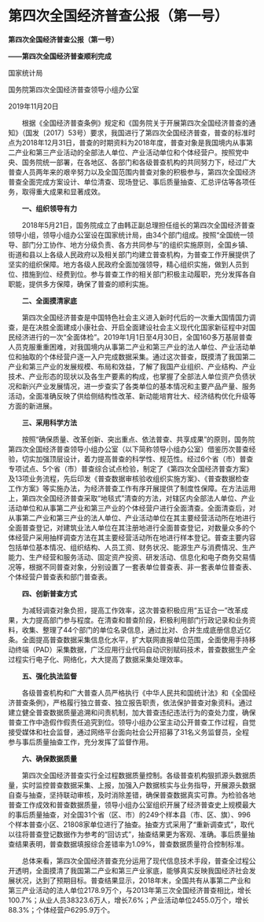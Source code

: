 # 第四次全国经济普查公报（第一号）

**第四次全国经济普查公报（第一号）**

**——第四次全国经济普查顺利完成**

国家统计局

国务院第四次全国经济普查领导小组办公室

2019年11月20日

　　根据《全国经济普查条例》规定和《国务院关于开展第四次全国经济普查的通知》（国发〔2017〕53号）要求，我国进行了第四次全国经济普查，普查的标准时点为2018年12月31日，普查的时期资料为2018年度，普查对象是我国境内从事第二产业和第三产业活动的全部法人单位、产业活动单位和个体经营户。按照党中央、国务院统一部署，在各地区、各部门和各级普查机构的共同努力下，经过广大普查人员两年来的艰辛努力以及全国范围内普查对象的积极参与，第四次全国经济普查全面完成方案设计、单位清查、现场登记、事后质量抽查、汇总评估等各项任务，取得重大成果和显著成效。

　　**一、组织领导有力**

　　2018年5月21日，国务院成立了由韩正副总理担任组长的第四次全国经济普查领导小组，领导小组办公室设在国家统计局，由34个部门组成。按照“全国统一领导、部门分工协作、地方分级负责、各方共同参与”的组织实施原则，全国乡镇、街道和县以上各级人民政府以及相关部门均建立普查机构，为普查工作开展提供了坚实的组织保障。地方各级人民政府全面加强领导，精心组织实施，做到人员到位、措施到位、经费到位。参与普查工作的相关部门积极主动履职，充分发挥各自职能，提供多方保障，确保了普查的顺利实施。

　　**二、全面摸清家底**

　　第四次全国经济普查是中国特色社会主义进入新时代后的一次重大国情国力调查，是在决胜全面建成小康社会、开启全面建设社会主义现代化国家新征程中对国民经济进行的一次“全面体检”。2019年1月1日至4月30日，全国160多万基层普查人员克服重重困难，对我国境内从事第二产业和第三产业的法人单位、产业活动单位和抽取的个体经营户逐一入户完成数据采集。通过这次普查，既摸清了我国第二产业和第三产业的发展规模、布局和效益，了解了我国产业组织、产业结构、产业技术、产业形态的现状以及各生产要素的构成，也掌握了全部法人单位资产负债状况和新兴产业发展情况，进一步查实了各类单位的基本情况和主要产品产量、服务活动，全面准确反映了供给侧结构性改革、新动能培育壮大、经济结构优化升级等方面的新进展。

　　**三、采用科学方法**

　　按照“确保质量、改革创新、突出重点、依法普查、共享成果”的原则，国务院第四次全国经济普查领导小组办公室（以下简称领导小组办公室）借鉴历次普查经验，切实加强顶层设计，着力提高普查的科学性、规范性。经过6个省（市）普查专项试点、5个省（市）普查综合试点检验，制定了《第四次全国经济普查方案》及13项业务流程，先后印发《普查数据审核验收组织实施方案》、《普查数据检查工作方案》等实施办法，为经济普查工作有序开展提供了制度性保障。在方法运用上，第四次全国经济普查采取“地毯式”清查的方法，对辖区内全部法人单位、产业活动单位和从事第二产业和第三产业的个体经营户进行全面清查。全面清查后，对从事第二产业和第三产业的法人单位、产业活动单位在其主要经营活动所在地进行全面普查登记，对建筑业法人单位在其注册地进行全面普查登记，对数量众多的个体经营户采用抽样调查方法在其主要经营活动所在地进行样本登记。普查主要内容包括单位基本情况、组织结构、人员工资、财务状况、能源生产与消费情况、生产能力、生产经营和服务活动、固定资产投资、研发活动、信息化和电子商务交易情况等，根据不同普查对象，分别设置了一套表单位普查表、非一套表单位普查表、个体经营户普查表和部门普查表。

　　**四、创新普查方式**

　　为减轻调查对象负担，提高工作效率，这次普查积极应用“五证合一”改革成果，大力提高部门参与程度。在清查和普查阶段，积极利用部门行政记录和业务资料，收集、整理了44个部门的单位名录信息，通过比对、合并生成底册信息近亿条。全面提高普查数据采集信息化水平，扩大联网直报单位范围，全面使用手持移动终端（PAD）采集数据，广泛应用行业代码自动识别赋码技术，普查数据生产全过程实行电子化、网络化，大大提高了数据采集处理效率。

　　**五、强化执法监督**

　　各级普查机构和广大普查人员严格执行《中华人民共和国统计法》和《全国经济普查条例》，严格履行独立普查、独立报告职责，依法保护普查对象资料。通过建立健全普查数据质量追溯和问责机制，加大普查违纪违法行为的查处力度，确保普查工作中造假作假责任追究到位。领导小组办公室主动公开普查工作过程，自觉接受媒体和社会监督，通过网络平台面向社会公开招募了31名义务监督员，全程参与事后质量抽查工作，充分发挥了监督作用。

　　**六、确保数据质量**

　　第四次全国经济普查实行全过程数据质量控制。各级普查机构狠抓源头数据质量，实时监控普查数据采集、上报，加强入户数据核实与业务指导，开展源头数据自查与抽查，坚持联动审核，及时消除差错，确保普查数据真实可靠。为检验各地普查工作成效和普查数据质量，领导小组办公室组织开展了经济普查史上规模最大的事后质量抽查，对全国31个省（区、市）的249个样本县（市、区、旗）、996个样本普查小区、21808家单位进行了抽查。抽查方式采用了“重新调查式”，取代以往将普查登记数据作为参考的“回访式”，抽查结果更为客观、准确。事后质量抽查结果表明，普查数据填报综合差错率为1.09%，普查数据质量符合控制标准。

　　总体来看，第四次全国经济普查充分运用了现代信息技术手段，普查全过程公开透明，全面摸清了我国第二产业和第三产业家底，能够真实反映我国经济社会发展状况，达到了预期目标。普查结果显示，2018年末，全国共有从事第二产业和第三产业活动的法人单位2178.9万个，与2013年第三次全国经济普查相比，增长100.7%；从业人员38323.6万人，增长7.6%；产业活动单位2455.0万个，增长88.3%；个体经营户6295.9万个。